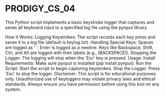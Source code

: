# PRODIGY_CS_04
This Python script implements a basic keystroke logger that captures and saves all keyboard input to a specified log file using the pynput library.

How It Works:
Logging Keystrokes: The script records each key press and saves it to a log file (default is keylog.txt).
Handling Special Keys:
Spaces are logged as ' '.
Enter is logged as a newline.
Keys like Backspace, Shift, Ctrl, and Alt are logged with their labels (e.g., [BACKSPACE]).
Stopping the Logger: The logging will stop when the 'Esc' key is pressed.
Usage:
Install Requirements: Make sure pynput is installed (pip install pynput).
Run the Script: Start the script to begin capturing keystrokes.
Stop the Logger: Press 'Esc' to stop the logger.
Disclaimer:
This script is for educational purposes only. Unauthorized use of keyloggers may violate privacy laws and ethical standards. Always ensure you have permission before using this tool on any system.
